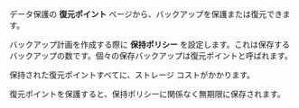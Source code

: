 データ保護の **復元ポイント** ページから、バックアップを保護または復元できます。

バックアップ計画を作成する際に **保持ポリシー** を設定します。これは保存するバックアップの数です。個々の保存バックアップは復元ポイントと呼ばれます。

保持された復元ポイントすべてに、ストレージ コストがかかります。

復元ポイントを保護すると、保持ポリシーに関係なく無期限に保存されます。

